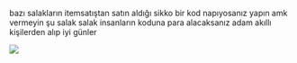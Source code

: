 bazı salakların itemsatıştan satın aldığı sikko bir kod napıyosanız yapın amk vermeyin şu salak salak insanların koduna para alacaksanız adam akıllı kişilerden alıp iyi günler








![](https://komarev.com/ghpvc/?username=themorvay&amp;repo=mfa-fix-sniper&amp;color=green)
